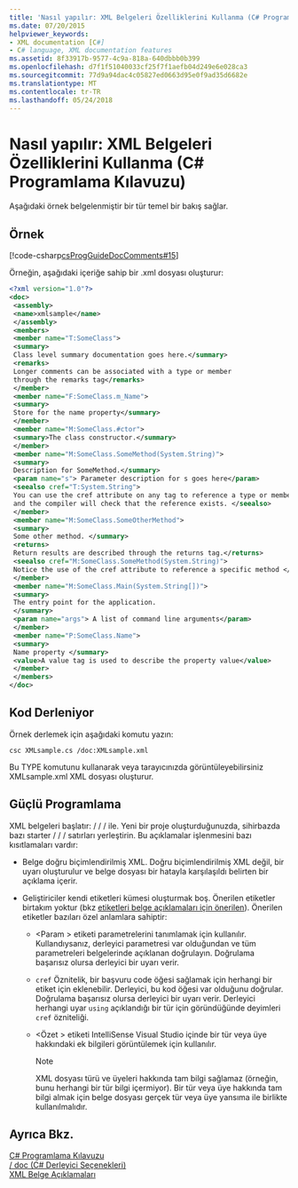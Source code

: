 ```yaml
---
title: 'Nasıl yapılır: XML Belgeleri Özelliklerini Kullanma (C# Programlama Kılavuzu)'
ms.date: 07/20/2015
helpviewer_keywords:
- XML documentation [C#]
- C# language, XML documentation features
ms.assetid: 8f33917b-9577-4c9a-818a-640dbbb0b399
ms.openlocfilehash: d7f1f51040033cf25f7f1aefb04d249e6e028ca3
ms.sourcegitcommit: 77d9a94dac4c05827ed0663d95e0f9ad35d6682e
ms.translationtype: MT
ms.contentlocale: tr-TR
ms.lasthandoff: 05/24/2018
---
```

# <a name="how-to-use-the-xml-documentation-features-c-programming-guide"></a>Nasıl yapılır: XML Belgeleri Özelliklerini Kullanma (C# Programlama Kılavuzu)
Aşağıdaki örnek belgelenmiştir bir tür temel bir bakış sağlar.  
  
## <a name="example"></a>Örnek  
 [!code-csharp[csProgGuideDocComments#15](../../../csharp/programming-guide/xmldoc/codesnippet/CSharp/how-to-use-the-xml-documentation-features_1.cs)]  

Örneğin, aşağıdaki içeriğe sahip bir .xml dosyası oluşturur:

```xml  
<?xml version="1.0"?>  
<doc>  
 <assembly>  
 <name>xmlsample</name>  
 </assembly>  
 <members>  
 <member name="T:SomeClass">  
 <summary>  
 Class level summary documentation goes here.</summary>  
 <remarks>  
 Longer comments can be associated with a type or member  
 through the remarks tag</remarks>  
 </member>  
 <member name="F:SomeClass.m_Name">  
 <summary>  
 Store for the name property</summary>  
 </member>  
 <member name="M:SomeClass.#ctor">  
 <summary>The class constructor.</summary>  
 </member>  
 <member name="M:SomeClass.SomeMethod(System.String)">  
 <summary>  
 Description for SomeMethod.</summary>  
 <param name="s"> Parameter description for s goes here</param>  
 <seealso cref="T:System.String">  
 You can use the cref attribute on any tag to reference a type or member  
 and the compiler will check that the reference exists. </seealso>  
 </member>  
 <member name="M:SomeClass.SomeOtherMethod">  
 <summary>  
 Some other method. </summary>  
 <returns>  
 Return results are described through the returns tag.</returns>  
 <seealso cref="M:SomeClass.SomeMethod(System.String)">  
 Notice the use of the cref attribute to reference a specific method </seealso>  
 </member>  
 <member name="M:SomeClass.Main(System.String[])">  
 <summary>  
 The entry point for the application.  
 </summary>  
 <param name="args"> A list of command line arguments</param>  
 </member>  
 <member name="P:SomeClass.Name">  
 <summary>  
 Name property </summary>  
 <value>A value tag is used to describe the property value</value>  
 </member>  
 </members>  
</doc>   
```

## <a name="compiling-the-code"></a>Kod Derleniyor  
 Örnek derlemek için aşağıdaki komutu yazın:  
  
 `csc XMLsample.cs /doc:XMLsample.xml`  
  
 Bu TYPE komutunu kullanarak veya tarayıcınızda görüntüleyebilirsiniz XMLsample.xml XML dosyası oluşturur.  
  
## <a name="robust-programming"></a>Güçlü Programlama  
 XML belgeleri başlatır: / / / ile. Yeni bir proje oluşturduğunuzda, sihirbazda bazı starter / / / satırları yerleştirin. Bu açıklamalar işlenmesini bazı kısıtlamaları vardır:  
  
-   Belge doğru biçimlendirilmiş XML. Doğru biçimlendirilmiş XML değil, bir uyarı oluşturulur ve belge dosyası bir hatayla karşılaşıldı belirten bir açıklama içerir.  
  
-   Geliştiriciler kendi etiketleri kümesi oluşturmak boş. Önerilen etiketler birtakım yoktur (bkz [etiketleri belge açıklamaları için önerilen](recommended-tags-for-documentation-comments.md)). Önerilen etiketler bazıları özel anlamlara sahiptir:  
  
    -   \<Param > etiketi parametrelerini tanımlamak için kullanılır. Kullandıysanız, derleyici parametresi var olduğundan ve tüm parametreleri belgelerinde açıklanan doğrulayın. Doğrulama başarısız olursa derleyici bir uyarı verir.  
  
    -   `cref` Öznitelik, bir başvuru code öğesi sağlamak için herhangi bir etiket için eklenebilir. Derleyici, bu kod öğesi var olduğunu doğrular. Doğrulama başarısız olursa derleyici bir uyarı verir. Derleyici herhangi uyar `using` açıklandığı bir tür için göründüğünde deyimleri `cref` özniteliği.  
  
    -   \<Özet > etiketi IntelliSense Visual Studio içinde bir tür veya üye hakkındaki ek bilgileri görüntülemek için kullanılır.  
  
        > [!NOTE]
        >  XML dosyası türü ve üyeleri hakkında tam bilgi sağlamaz (örneğin, bunu herhangi bir tür bilgi içermiyor). Bir tür veya üye hakkında tam bilgi almak için belge dosyası gerçek tür veya üye yansıma ile birlikte kullanılmalıdır.  
  
## <a name="see-also"></a>Ayrıca Bkz.  
 [C# Programlama Kılavuzu](../../../csharp/programming-guide/index.md)  
 [/ doc (C# Derleyici Seçenekleri)](../../../csharp/language-reference/compiler-options/doc-compiler-option.md)  
 [XML Belge Açıklamaları](../../../csharp/programming-guide/xmldoc/xml-documentation-comments.md)
